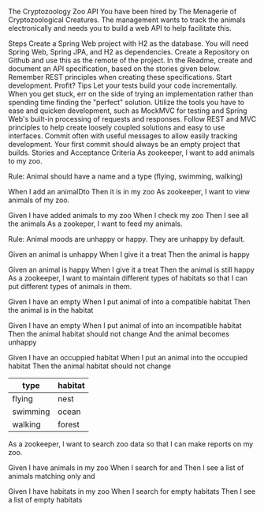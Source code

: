 The Cryptozoology Zoo API
You have been hired by The Menagerie of Cryptozoological Creatures. The management wants to track the animals electronically and needs you to build a web API to help facilitate this.

Steps
Create a Spring Web project with H2 as the database. You will need Spring Web, Spring JPA, and H2 as dependencies.
Create a Repository on Github and use this as the remote of the project.
In the Readme, create and document an API specification, based on the stories given below. Remember REST principles when creating these specifications.
Start development.
Profit?
Tips
Let your tests build your code incrementally.
When you get stuck, err on the side of trying an implementation rather than spending time finding the "perfect" solution.
Utilize the tools you have to ease and quicken development, such as MockMVC for testing and Spring Web's built-in processing of requests and responses.
Follow REST and MVC principles to help create loosely coupled solutions and easy to use interfaces.
Commit often with useful messages to allow easily tracking development. Your first commit should always be an empty project that builds.
Stories and Acceptance Criteria
As zookeeper, I want to add animals to my zoo.

Rule: Animal should have a name and a type (flying, swimming, walking)

When I add an animalDto
Then it is in my zoo
As zookeeper, I want to view animals of my zoo.

Given I have added animals to my zoo
When I check my zoo
Then I see all the animals
As a zookeper, I want to feed my animals.

Rule: Animal moods are unhappy or happy. They are unhappy by default.

Given an animal is unhappy
When I give it a treat
Then the animal is happy

Given an animal is happy
When I give it a treat
Then the animal is still happy
As a zookeeper, I want to maintain different types of habitats so that I can put different types of animals in them.

Given I have an empty <habitat>
When I put animal of <type> into a compatible habitat
Then the animal is in the habitat

Given I have an empty <habitat>
When I put animal of <type> into an incompatible habitat
Then the animal habitat should not change
And the animal becomes unhappy

Given I have an occuppied habitat
When I put an animal into the occupied habitat
Then the animal habitat should not change

|   type  |  habitat  |
| --------- | --------- | 
| flying     |   nest    | 
| swimming  |   ocean   | 
| walking   |   forest  | 

As a zookeeper, I want to search zoo data so that I can make reports on my zoo.

Given I have animals in my zoo
When I search for <mood> and <type>
Then I see a list of animals matching only <mood> and <type>

Given I have habitats in my zoo
When I search for empty habitats
Then I see a list of empty habitats